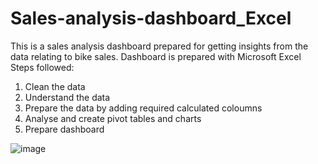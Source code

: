 # Sales-analysis-dashboard_Excel
This is a sales analysis dashboard prepared for getting insights from the data relating to bike sales. Dashboard is prepared with Microsoft Excel
Steps followed:
1. Clean the data
2. Understand the data
3. Prepare the data by adding required calculated coloumns
4. Analyse and create pivot tables and charts
5. Prepare dashboard

![image](https://github.com/user-attachments/assets/7730dc9d-17ae-4814-86d7-55e10846fe77)
